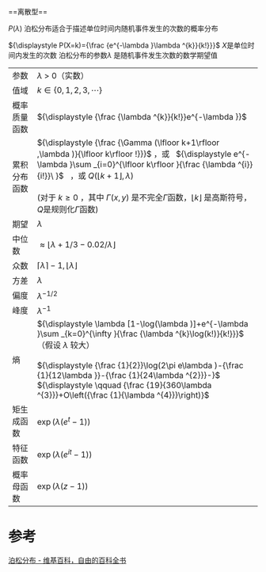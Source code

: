 
==离散型==


$P(\lambda)$
泊松分布适合于描述单位时间内随机事件发生的次数的概率分布

${\displaystyle P(X=k)={\frac {e^{-\lambda }\lambda ^{k}}{k!}}}$
$X$是单位时间内发生的次数
泊松分布的参数${\displaystyle \lambda }$ 是随机事件发生次数的数学期望值

|        |                                                                                                                                                                                                                                                                                                                                                                                           |
| ------ | ----------------------------------------------------------------------------------------------------------------------------------------------------------------------------------------------------------------------------------------------------------------------------------------------------------------------------------------------------------------------------------------- |
| 参数     | _λ_ > 0（实数）                                                                                                                                                                                                                                                                                                                                                                               |
| 值域     | ${\displaystyle k\in \{0,1,2,3,\cdots \}}$                                                                                                                                                                                                                                                                                                                                                |
| 概率质量函数 | ${\displaystyle {\frac {\lambda ^{k}}{k!}}e^{-\lambda }}$                                                                                                                                                                                                                                                                                                                                 |
| 累积分布函数 | ${\displaystyle {\frac {\Gamma (\lfloor k+1\rfloor ,\lambda )}{\lfloor k\rfloor !}}}$ ，或    ${\displaystyle e^{-\lambda }\sum _{i=0}^{\lfloor k\rfloor }{\frac {\lambda ^{i}}{i!}}\ }$   ，或  ${\displaystyle Q(\lfloor k+1\rfloor ,\lambda )}$ <br><br>(对于 ${\displaystyle k\geq 0}$ ，其中 ${\displaystyle \Gamma (x,y)}$ 是不完全$Γ$函数，${\displaystyle \lfloor k\rfloor }$ 是高斯符号，$Q$是规则化$Γ$函数) |
| 期望     | ${\displaystyle \lambda }$                                                                                                                                                                                                                                                                                                                                                                |
| 中位数    | ${\displaystyle \approx \lfloor \lambda +1/3-0.02/\lambda \rfloor }$                                                                                                                                                                                                                                                                                                                      |
| 众数     | ${\displaystyle \lceil \lambda \rceil -1,\lfloor \lambda \rfloor }$                                                                                                                                                                                                                                                                                                                       |
| 方差     | ${\displaystyle \lambda }$                                                                                                                                                                                                                                                                                                                                                                |
| 偏度     | ${\displaystyle \lambda ^{-1/2}}$                                                                                                                                                                                                                                                                                                                                                         |
| 峰度     | ${\displaystyle \lambda ^{-1}}$                                                                                                                                                                                                                                                                                                                                                           |
| 熵      | ${\displaystyle \lambda [1-\log(\lambda )]+e^{-\lambda }\sum _{k=0}^{\infty }{\frac {\lambda ^{k}\log(k!)}{k!}}}$ （假设  ${\displaystyle \lambda }$ 较大）<br><br> ${\displaystyle {\frac {1}{2}}\log(2\pi e\lambda )-{\frac {1}{12\lambda }}-{\frac {1}{24\lambda ^{2}}}-}$   <br>${\displaystyle \qquad {\frac {19}{360\lambda ^{3}}}+O\left({\frac {1}{\lambda ^{4}}}\right)}$              |
| 矩生成函数  | ${\displaystyle \exp(\lambda (e^{t}-1))}$                                                                                                                                                                                                                                                                                                                                                 |
| 特征函数   | ${\displaystyle \exp(\lambda (e^{it}-1))}$                                                                                                                                                                                                                                                                                                                                                |
| 概率母函数  | ${\displaystyle \exp(\lambda (z-1))}$                                                                                                                                                                                                                                                                                                                                                     |

# 参考
[泊松分布 - 维基百科，自由的百科全书](https://zh.wikipedia.org/wiki/%E5%8D%9C%E7%93%A6%E6%9D%BE%E5%88%86%E5%B8%83)
